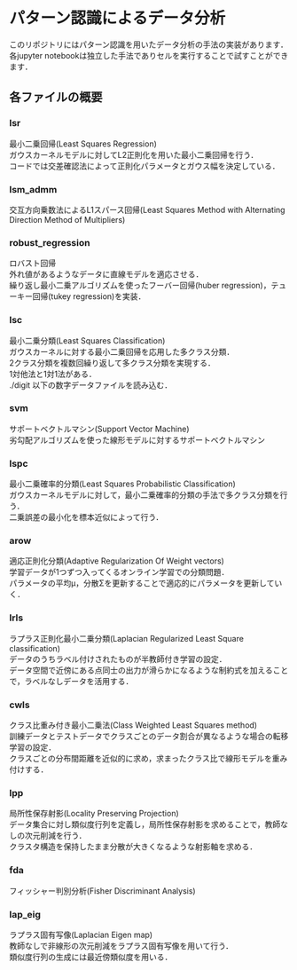 # パターン認識によるデータ分析
このリポジトリにはパターン認識を用いたデータ分析の手法の実装があります．  
各jupyter notebookは独立した手法でありセルを実行することで試すことができます．  

## 各ファイルの概要  

### lsr
最小二乗回帰(Least Squares Regression)  
ガウスカーネルモデルに対してL2正則化を用いた最小二乗回帰を行う．  
コードでは交差確認法によって正則化パラメータとガウス幅を決定している．  

### lsm_admm
交互方向乗数法によるL1スパース回帰(Least Squares Method with Alternating Direction Method of Multipliers)  

### robust_regression
ロバスト回帰  
外れ値があるようなデータに直線モデルを適応させる．  
繰り返し最小二乗アルゴリズムを使ったフーバー回帰(huber regression)，テューキー回帰(tukey regression)を実装．  

### lsc
最小二乗分類(Least Squares Classification)  
ガウスカーネルに対する最小二乗回帰を応用した多クラス分類．  
2クラス分類を複数回繰り返して多クラス分類を実現する．  
1対他法と1対1法がある．  
./digit 以下の数字データファイルを読み込む．  

### svm
サポートベクトルマシン(Support Vector Machine)  
劣勾配アルゴリズムを使った線形モデルに対するサポートベクトルマシン  

### lspc
最小二乗確率的分類(Least Squares Probabilistic Classification)  
ガウスカーネルモデルに対して，最小二乗確率的分類の手法で多クラス分類を行う．  
二乗誤差の最小化を標本近似によって行う．  

### arow
適応正則化分類(Adaptive Regularization Of Weight vectors)  
学習データが1つずつ入ってくるオンライン学習での分類問題．  
パラメータの平均μ，分散Σを更新することで適応的にパラメータを更新していく．  

### lrls
ラプラス正則化最小二乗分類(Laplacian Regularized Least Square classification)  
データのうちラベル付けされたものが半教師付き学習の設定．  
データ空間で近傍にある点同士の出力が滑らかになるような制約式を加えることで，ラベルなしデータを活用する．  

### cwls
クラス比重み付き最小二乗法(Class Weighted Least Squares method)  
訓練データとテストデータでクラスごとのデータ割合が異なるような場合の転移学習の設定．  
クラスごとの分布間距離を近似的に求め，求まったクラス比で線形モデルを重み付けする．  

### lpp
局所性保存射影(Locality Preserving Projection)  
データ集合に対し類似度行列を定義し，局所性保存射影を求めることで，教師なしの次元削減を行う．  
クラスタ構造を保持したまま分散が大きくなるような射影軸を求める．  

### fda
フィッシャー判別分析(Fisher Discriminant Analysis)  


### lap_eig
ラプラス固有写像(Laplacian Eigen map)  
教師なしで非線形の次元削減をラプラス固有写像を用いて行う．  
類似度行列の生成には最近傍類似度を用いる．  
